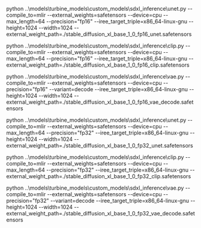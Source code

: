 python ..\models\turbine_models\custom_models\sdxl_inference\unet.py --compile_to=mlir --external_weights=safetensors --device=cpu --max_length=64 --precision="fp16" --iree_target_triple=x86_64-linux-gnu --height=1024 --width=1024 --external_weight_path=./stable_diffusion_xl_base_1_0_fp16_unet.safetensors


python ..\models\turbine_models\custom_models\sdxl_inference\clip.py --compile_to=mlir --external_weights=safetensors --device=cpu --max_length=64 --precision="fp16" --iree_target_triple=x86_64-linux-gnu --external_weight_path=./stable_diffusion_xl_base_1_0_fp16_clip.safetensors


python ..\models\turbine_models\custom_models\sdxl_inference\vae.py --compile_to=mlir --external_weights=safetensors --device=cpu --precision="fp16" --variant=decode --iree_target_triple=x86_64-linux-gnu --height=1024 --width=1024 --external_weight_path=./stable_diffusion_xl_base_1_0_fp16_vae_decode.safetensors



python ..\models\turbine_models\custom_models\sdxl_inference\unet.py --compile_to=mlir --external_weights=safetensors --device=cpu --max_length=64 --precision="fp32" --iree_target_triple=x86_64-linux-gnu --height=1024 --width=1024 --external_weight_path=./stable_diffusion_xl_base_1_0_fp32_unet.safetensors


python ..\models\turbine_models\custom_models\sdxl_inference\clip.py --compile_to=mlir --external_weights=safetensors --device=cpu --max_length=64 --precision="fp32" --iree_target_triple=x86_64-linux-gnu --external_weight_path=./stable_diffusion_xl_base_1_0_fp32_clip.safetensors


python ..\models\turbine_models\custom_models\sdxl_inference\vae.py --compile_to=mlir --external_weights=safetensors --device=cpu --precision="fp32" --variant=decode --iree_target_triple=x86_64-linux-gnu --height=1024 --width=1024 --external_weight_path=./stable_diffusion_xl_base_1_0_fp32_vae_decode.safetensors
